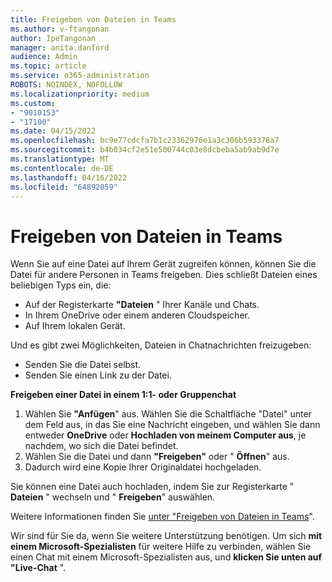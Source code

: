 ```yaml
---
title: Freigeben von Dateien in Teams
ms.author: v-ftangonan
author: IpeTangonan
manager: anita.danford
audience: Admin
ms.topic: article
ms.service: o365-administration
ROBOTS: NOINDEX, NOFOLLOW
ms.localizationpriority: medium
ms.custom:
- "9010153"
- "17100"
ms.date: 04/15/2022
ms.openlocfilehash: bc9e77cdcfa7b1c23362976e1a3c306b593378a7
ms.sourcegitcommit: b4b034cf2e51e500744c03e8dcbeba5ab9ab9d7e
ms.translationtype: MT
ms.contentlocale: de-DE
ms.lasthandoff: 04/16/2022
ms.locfileid: "64892059"
---
```

# <a name="share-files-in-teams"></a>Freigeben von Dateien in Teams

Wenn Sie auf eine Datei auf Ihrem Gerät zugreifen können, können Sie die Datei für andere Personen in Teams freigeben. Dies schließt Dateien eines beliebigen Typs ein, die:

- Auf der Registerkarte **"Dateien** " Ihrer Kanäle und Chats.
- In Ihrem OneDrive oder einem anderen Cloudspeicher.
- Auf Ihrem lokalen Gerät.

Und es gibt zwei Möglichkeiten, Dateien in Chatnachrichten freizugeben:

- Senden Sie die Datei selbst.
- Senden Sie einen Link zu der Datei.

**Freigeben einer Datei in einem 1:1- oder Gruppenchat**

1. Wählen Sie **"Anfügen**" aus. Wählen Sie die Schaltfläche "Datei" unter dem Feld aus, in das Sie eine Nachricht eingeben, und wählen Sie dann entweder **OneDrive** oder **Hochladen von meinem Computer aus**, je nachdem, wo sich die Datei befindet.
2. Wählen Sie die Datei und dann **"Freigeben"** oder " **Öffnen**" aus.
3. Dadurch wird eine Kopie Ihrer Originaldatei hochgeladen.

Sie können eine Datei auch hochladen, indem Sie zur Registerkarte " **Dateien** " wechseln und " **Freigeben**" auswählen.

Weitere Informationen finden Sie [unter "Freigeben von Dateien in Teams](https://support.microsoft.com/office/share-files-in-teams-0c4d34ee-5dd8-46d5-ab35-0d227b5e6eb5)".

Wir sind für Sie da, wenn Sie weitere Unterstützung benötigen. Um sich **mit einem Microsoft-Spezialisten** für weitere Hilfe zu verbinden, wählen Sie einen Chat mit einem Microsoft-Spezialisten aus, und **klicken Sie unten auf "Live-Chat** ".
